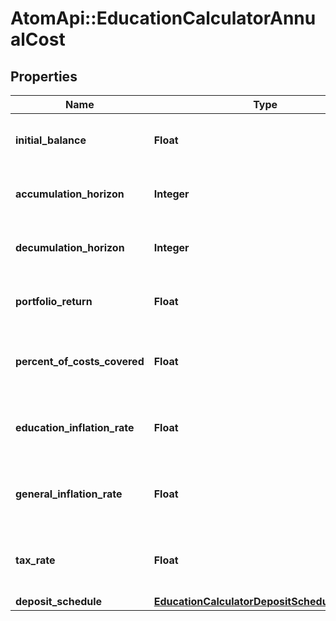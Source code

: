 # AtomApi::EducationCalculatorAnnualCost

## Properties
Name | Type | Description | Notes
------------ | ------------- | ------------- | -------------
**initial_balance** | **Float** | The amount currently saved for the goal | 
**accumulation_horizon** | **Integer** | The amount of years until funds are needed | 
**decumulation_horizon** | **Integer** | The amount of years funds will be used | 
**portfolio_return** | **Float** | The annualized portfolio return | 
**percent_of_costs_covered** | **Float** | The desired percent of education costs covered | [optional] 
**education_inflation_rate** | **Float** | The inflation rate for education prices | [optional] 
**general_inflation_rate** | **Float** | The annualized general inflation rate | [optional] 
**tax_rate** | **Float** | The tax rate for withdrawals from the account | [optional] 
**deposit_schedule** | [**EducationCalculatorDepositScheduleDepAmt**](EducationCalculatorDepositScheduleDepAmt.md) |  | [optional] 


